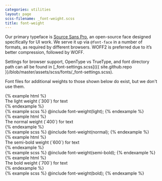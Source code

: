 ```yaml
---
categories: utilities
layout: page
scss-filename: _font-weight.scss
title: font-weight
---
```


Our primary typeface is [Source Sans Pro](https://github.com/adobe-fonts/source-sans-pro), an open-source face designed specifically for UI work. We serve it up via `@font-face` in a number of formats, as required by different browsers. WOFF2 is preferred due to it’s better compression, followed by WOFF.

Settings for browser support, OpenType vs TrueType, and font directory path
can all be found in [_font-settings.scss]({{ site.github.repo }}/blob/master/assets/scss/fonts/_font-settings.scss).

Font files for additional weights to those shown below do exist, but we don't use them.


<div class="DocsExample DocsExample--grouped">
{% example html %}
<div class="u-font-weight--light">
  The light weight (`300`) for text
</div>
{% endexample %}
</div>

<div class="DocsExample DocsExample--renderHidden">
{% example scss %}
@include font-weight(light);
{% endexample %}
</div>


<div class="DocsExample DocsExample--grouped">
{% example html %}
<div class="u-font-weight--normal">
  The normal weight (`400`) for text
</div>
{% endexample %}
</div>

<div class="DocsExample DocsExample--renderHidden">
{% example scss %}
@include font-weight(normal);
{% endexample %}
</div>


<div class="DocsExample DocsExample--grouped">
{% example html %}
<div class="u-font-weight--semi-bold">
  The semi-bold weight (`600`) for text
</div>
{% endexample %}
</div>

<div class="DocsExample DocsExample--renderHidden">
{% example scss %}
@include font-weight(semi-bold);
{% endexample %}
</div>


<div class="DocsExample DocsExample--grouped">
{% example html %}
<div class="u-font-weight--bold">
  The bold weight (`700`) for text
</div>
{% endexample %}
</div>

<div class="DocsExample DocsExample--renderHidden">
{% example scss %}
@include font-weight(bold);
{% endexample %}
</div>

